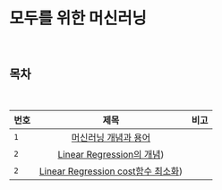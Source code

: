 # 모두를 위한 머신러닝

<br>

## 목차

<br>

| 번호 | 제목 | 비고 |
|---|:---:|:---:|
| `1` | [머신러닝 개념과 용어](./1.md) |   |
| `2` | [Linear Regression의 개념](./2.md)) |   |
| `2` | [Linear Regression cost함수 최소화](./3.md)) |   |